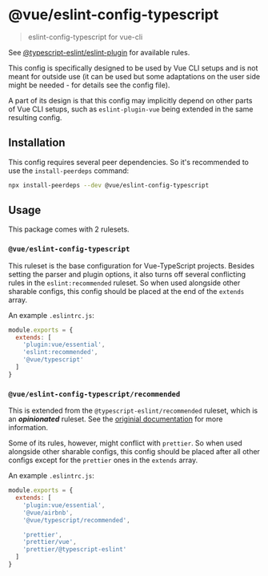 # @vue/eslint-config-typescript

> eslint-config-typescript for vue-cli

See [@typescript-eslint/eslint-plugin](https://typescript-eslint.io/eslint-plugin) for available rules.

This config is specifically designed to be used by Vue CLI setups
and is not meant for outside use (it can be used but some adaptations
on the user side might be needed - for details see the config file).

A part of its design is that this config may implicitly depend on
other parts of Vue CLI setups, such as `eslint-plugin-vue` being
extended in the same resulting config.

## Installation

This config requires several peer dependencies. So it's recommended to use the `install-peerdeps` command:

```sh
npx install-peerdeps --dev @vue/eslint-config-typescript
```

## Usage

This package comes with 2 rulesets.

### `@vue/eslint-config-typescript`

This ruleset is the base configuration for Vue-TypeScript projects.
Besides setting the parser and plugin options, it also turns off several conflicting rules in the `eslint:recommended` ruleset.
So when used alongside other sharable configs, this config should be placed at the end of the `extends` array.

An example `.eslintrc.js`:

```js
module.exports = {
  extends: [
    'plugin:vue/essential',
    'eslint:recommended',
    '@vue/typescript'
  ]
}
```

### `@vue/eslint-config-typescript/recommended`

This is extended from the `@typescript-eslint/recommended` ruleset, which is an **_opinionated_** ruleset.
See the [originial documentation](https://github.com/typescript-eslint/typescript-eslint/tree/master/packages/eslint-plugin/src/configs#recommended) for more information.

Some of its rules, however, might conflict with `prettier`.
So when used alongside other sharable configs, this config should be placed after all other configs except for the `prettier` ones in the `extends` array.

An example `.eslintrc.js`:

```js
module.exports = {
  extends: [
    'plugin:vue/essential',
    '@vue/airbnb',
    '@vue/typescript/recommended',

    'prettier',
    'prettier/vue',
    'prettier/@typescript-eslint'
  ]
}
```

